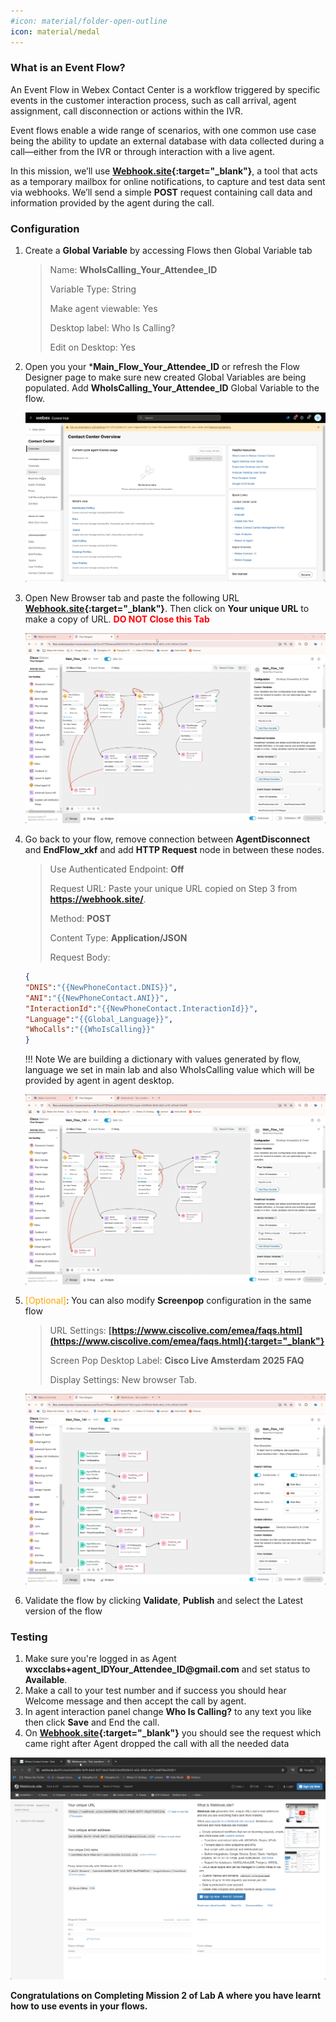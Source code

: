 ```yaml
---
#icon: material/folder-open-outline
icon: material/medal
---
```




### What is an Event Flow?

An Event Flow in Webex Contact Center is a workflow triggered by specific events in the customer interaction process, such as call arrival, agent assignment, call disconnection or actions within the IVR.

Event flows enable a wide range of scenarios, with one common use case being the ability to update an external database with data collected during a call—either from the IVR or through interaction with a live agent.

In this mission, we’ll use **[Webhook.site](https://webhook.site/){:target="_blank"}**, a tool that acts as a temporary mailbox for online notifications, to capture and test data sent via webhooks. We’ll send a simple **POST** request containing call data and information provided by the agent during the call.

### Configuration

1. Create a **Global Variable** by accessing Flows then Global Variable tab
    
    > Name: **<span class="attendee-id-container">WhoIsCalling_<span class="attendee-id-placeholder" data-prefix="WhoIsCalling_">Your_Attendee_ID</span><span class="copy"></span></span>**
    >
    > Variable Type: String
    >
    > Make agent viewable: Yes
    >
    > Desktop label: Who Is Calling?
    >
    > Edit on Desktop: Yes
        
        
2. Open you your ***Main_Flow_<span class="attendee-id-placeholder">Your_Attendee_ID</span>** or refresh the Flow Designer page to make sure new created Global Variables are being populated. Add **WhoIsCalling_<span class="attendee-id-placeholder">Your_Attendee_ID</span>** Global Variable to the flow.
    
    ![profiles](../graphics/Lab1/AM2_GV.gif)
    

3. Open New Browser tab and paste the following URL **[Webhook.site](https://webhook.site/){:target="_blank"}**. Then click on **Your unique URL** to make a copy of URL. 
**<span style="color: red;">DO NOT Close this Tab</span>**

    ![profiles](../graphics/Lab1/AM2_webhooksite.gif)
    
4. Go back to your flow, remove connection between **AgentDisconnect** and **EndFlow_xkf** and add **HTTP Request** node in between these nodes.
      
    > Use Authenticated Endpoint: **Off**
    >
    > Request URL: Paste your unique URL copied on Step 3 from **https://webhook.site/**.
    >
    > Method: **POST**
    >
    > Content Type: **Application/JSON**
    >
    > Request Body:  
    ```JSON
    {
    "DNIS":"{{NewPhoneContact.DNIS}}",
    "ANI":"{{NewPhoneContact.ANI}}",
    "InteractionId":"{{NewPhoneContact.InteractionId}}",
    "Language":"{{Global_Language}}",
    "WhoCalls":"{{WhoIsCalling}}"
    }
    ```

    !!! Note
        We are building a dictionary with values generated by flow, language we set in main lab and also WhoIsCalling value which will be provided by agent in agent desktop.
    
    ![profiles](../graphics/Lab1/AM2_httpevent.gif)
    
5. <span style="color: orange;">[Optional]</span>: You can also modify **Screenpop** configuration in the same flow

    > URL Settings: **[https://www.ciscolive.com/emea/faqs.html](https://www.ciscolive.com/emea/faqs.html){:target="_blank"}**
    >
    > Screen Pop Desktop Label: **Cisco Live Amsterdam 2025 FAQ**
    >
    > Display Settings: New browser Tab.
  
    ![profiles](../graphics/Lab1/AM2_Screenpop.gif)
    
7. Validate the flow by clicking **Validate**, **Publish** and select the Latest version of the flow
    
### Testing
    
1. Make sure you're logged in as Agent **wxcclabs+agent_ID<span class="attendee-id-placeholder">Your_Attendee_ID</span>@gmail.com** and set status to **Available**.
2. Make a call to your test number and if success you should hear Welcome message and then accept the call by agent.
3. In agent interaction panel change **Who Is Calling?** to any text you like then click **Save** and End the call.
4. On **[Webhook.site](https://webhook.site/){:target="_blank"}** you should see the request which came right after Agent dropped the call with all the needed data 

![profiles](../graphics/Lab1/AM2_Testing.gif)

**Congratulations on Completing Mission 2 of Lab A where you have learnt how to use events in your flows.**
